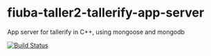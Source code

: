 # fiuba-taller2-tallerify-app-server
App server for tallerify in C++, using mongoose and mongodb

[![Build Status](https://travis-ci.org/mastanca/fiuba-taller2-tallerify-app-server.svg?branch=master)](https://travis-ci.org/mastanca/fiuba-taller2-tallerify-app-server)